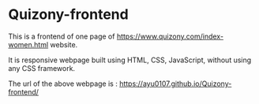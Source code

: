 # Quizony-frontend

This is a frontend of one page of https://www.quizony.com/index-women.html website.

It is responsive webpage built using HTML, CSS, JavaScript, without using any CSS framework.

The url of the above webpage is : https://ayu0107.github.io/Quizony-frontend/
